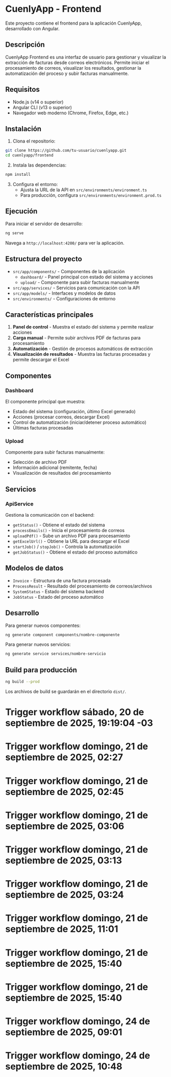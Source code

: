 # CuenlyApp - Frontend

Este proyecto contiene el frontend para la aplicación CuenlyApp, desarrollado con Angular.

## Descripción

CuenlyApp Frontend es una interfaz de usuario para gestionar y visualizar la extracción de facturas desde correos electrónicos. Permite iniciar el procesamiento de correos, visualizar los resultados, gestionar la automatización del proceso y subir facturas manualmente.

## Requisitos

- Node.js (v14 o superior)
- Angular CLI (v13 o superior)
- Navegador web moderno (Chrome, Firefox, Edge, etc.)

## Instalación

1. Clona el repositorio:
```bash
git clone https://github.com/tu-usuario/cuenlyapp.git
cd cuenlyapp/frontend
```

2. Instala las dependencias:
```bash
npm install
```

3. Configura el entorno:
   - Ajusta la URL de la API en `src/environments/environment.ts` 
   - Para producción, configura `src/environments/environment.prod.ts`

## Ejecución

Para iniciar el servidor de desarrollo:

```bash
ng serve
```

Navega a `http://localhost:4200/` para ver la aplicación.

## Estructura del proyecto

- `src/app/components/` - Componentes de la aplicación
  - `dashboard/` - Panel principal con estado del sistema y acciones
  - `upload/` - Componente para subir facturas manualmente
- `src/app/services/` - Servicios para comunicación con la API
- `src/app/models/` - Interfaces y modelos de datos
- `src/environments/` - Configuraciones de entorno

## Características principales

1. **Panel de control** - Muestra el estado del sistema y permite realizar acciones
2. **Carga manual** - Permite subir archivos PDF de facturas para procesamiento
3. **Automatización** - Gestión de procesos automáticos de extracción
4. **Visualización de resultados** - Muestra las facturas procesadas y permite descargar el Excel

## Componentes

### Dashboard

El componente principal que muestra:
- Estado del sistema (configuración, último Excel generado)
- Acciones (procesar correos, descargar Excel)
- Control de automatización (iniciar/detener proceso automático)
- Últimas facturas procesadas

### Upload

Componente para subir facturas manualmente:
- Selección de archivo PDF
- Información adicional (remitente, fecha)
- Visualización de resultados del procesamiento

## Servicios

### ApiService

Gestiona la comunicación con el backend:
- `getStatus()` - Obtiene el estado del sistema
- `processEmails()` - Inicia el procesamiento de correos
- `uploadPdf()` - Sube un archivo PDF para procesamiento
- `getExcelUrl()` - Obtiene la URL para descargar el Excel
- `startJob()` / `stopJob()` - Controla la automatización
- `getJobStatus()` - Obtiene el estado del proceso automático

## Modelos de datos

- `Invoice` - Estructura de una factura procesada
- `ProcessResult` - Resultado del procesamiento de correos/archivos
- `SystemStatus` - Estado del sistema backend
- `JobStatus` - Estado del proceso automático

## Desarrollo

Para generar nuevos componentes:

```bash
ng generate component components/nombre-componente
```

Para generar nuevos servicios:

```bash
ng generate service services/nombre-servicio
```

## Build para producción

```bash
ng build --prod
```

Los archivos de build se guardarán en el directorio `dist/`.
# Trigger workflow sábado, 20 de septiembre de 2025, 19:19:04 -03
# Trigger workflow domingo, 21 de septiembre de 2025, 02:27
# Trigger workflow domingo, 21 de septiembre de 2025, 02:45
# Trigger workflow domingo, 21 de septiembre de 2025, 03:06
# Trigger workflow domingo, 21 de septiembre de 2025, 03:13
# Trigger workflow domingo, 21 de septiembre de 2025, 03:24
# Trigger workflow domingo, 21 de septiembre de 2025, 11:01
# Trigger workflow domingo, 21 de septiembre de 2025, 15:40
# Trigger workflow domingo, 21 de septiembre de 2025, 15:40
# Trigger workflow domingo, 24 de septiembre de 2025, 09:01
# Trigger workflow domingo, 24 de septiembre de 2025, 10:48